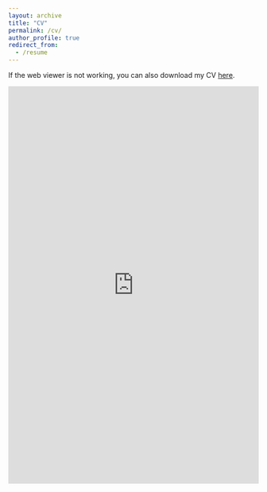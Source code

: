 ```yaml
---
layout: archive
title: "CV"
permalink: /cv/
author_profile: true
redirect_from:
  - /resume
---
```


If the web viewer is not working, you can also download my CV [here](http://alanhinds.github.io/files/Hinds_Alan_CV.pdf).

<embed src="http://alanhinds.github.io/files/Hinds_Alan_CV.pdf" type="application/pdf" width="100%" height="800px"/>


